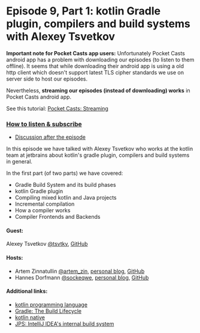 # Episode 9, Part 1: kotlin Gradle plugin, compilers and build systems with Alexey Tsvetkov

**Important note for Pocket Casts app users:**
Unfortunately Pocket Casts android app has a problem with downloading our episodes (to listen to them offline).
It seems that while downloading their android app is using a old http client which doesn't support latest TLS cipher standards we use on server side to host our episodes.  

Nevertheless, **streaming our episodes (instead of downloading) works** in Pocket Casts android app.

See this tutorial: [Pocket Casts: Streaming](http://support.pocketcasts.com/article/streaming-episodes/)


### [How to listen & subscribe](https://github.com/artem-zinnatullin/TheContext-Podcast)

 - [Discussion after the episode](https://github.com/artem-zinnatullin/TheContext-Podcast/issues/62)


In this episode we have talked with Alexey Tsvetkov who works at the kotlin team at jetbrains about kotlin's gradle plugin, compilers and build systems in general.

In the first part (of two parts) we have covered:

 - Gradle Build System and its build phases
 - kotlin Gradle plugin
 - Compiling mixed kotlin and Java projects
 - Incremental compilation
 - How a compiler works
 - Compiler Frontends and Backends

#### Guest:

Alexey Tsvetkov [@tsvtkv](https://twitter.com/tsvtkv), [GitHub](https://github.com/tsvtkv)

#### Hosts:

  - Artem Zinnatullin [@artem_zin](https://twitter.com/artem_zin), [personal blog](http://artemzin.com), [GitHub](https://github.com/artem-zinnatullin)
  - Hannes Dorfmann [@sockeqwe](https://twitter.com/sockeqwe), [personal blog](http://hannesdorfmann.com), [GitHub](https://github.com/sockeqwe)

#### Additional links:
 - [kotlin programming language](https://kotlinlang.org)
 - [Gradle: The Build Lifecycle](https://docs.gradle.org/current/userguide/build_lifecycle.html)
 - [kotlin native](https://blog.jetbrains.com/kotlin/2017/04/kotlinnative-tech-preview-kotlin-without-a-vm/)
 - [JPS: IntelliJ IDEA's internal build system](https://github.com/JetBrains/intellij-community/tree/master/jps)
